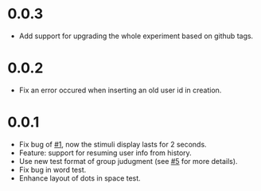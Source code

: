 # 0.0.3

* Add support for upgrading the whole experiment based on github tags.

# 0.0.2

* Fix an error occured when inserting an old user id in creation.

# 0.0.1

* Fix bug of [#1](https://github.com/psychelzh/two-back-tests/issues/1), now the stimuli display lasts for 2 seconds.
* Feature: support for resuming user info from history.
* Use new test format of group judugment (see [#5](https://github.com/psychelzh/two-back-tests/issues/5) for more details).
* Fix bug in word test.
* Enhance layout of dots in space test.
